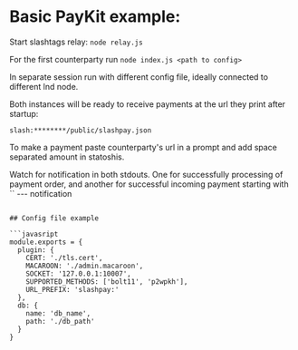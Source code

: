 # Basic PayKit example:

Start slashtags relay:
`node relay.js`

For the first counterparty run
`node index.js <path to config>`

In separate session run with different config file, ideally connected to different lnd node.

Both instances will be ready to receive payments at the url they print after startup:
```
slash:********/public/slashpay.json
```

To make a payment paste counterparty's url in a prompt and add space separated amount in statoshis.

Watch for notification in both stdouts. One for successfully processing of payment order, and another for successful incoming payment starting with 
``
--- notification
```

## Config file example

```javasript
module.exports = {
  plugin: {
    CERT: './tls.cert',
    MACAROON: './admin.macaroon',
    SOCKET: '127.0.0.1:10007',
    SUPPORTED_METHODS: ['bolt11', 'p2wpkh'],
    URL_PREFIX: 'slashpay:'
  },
  db: {
    name: 'db_name',
    path: './db_path'
  }
}
```
